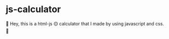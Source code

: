 # js-calculator

👋 Hey, this is a html-js 🟡 calculator that I made by using javascript and css.
🧮


